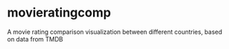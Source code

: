 # movieratingcomp
A movie rating comparison visualization between different countries, based on data from TMDB
